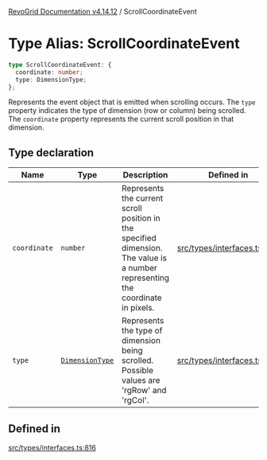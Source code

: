 [RevoGrid Documentation v4.14.12](README.md) / ScrollCoordinateEvent

# Type Alias: ScrollCoordinateEvent

```ts
type ScrollCoordinateEvent: {
  coordinate: number;
  type: DimensionType;
};
```

Represents the event object that is emitted when scrolling occurs.
The `type` property indicates the type of dimension (row or column) being scrolled.
The `coordinate` property represents the current scroll position in that dimension.

## Type declaration

| Name | Type | Description | Defined in |
| ------ | ------ | ------ | ------ |
| `coordinate` | `number` | Represents the current scroll position in the specified dimension. The value is a number representing the coordinate in pixels. | [src/types/interfaces.ts:827](https://github.com/revolist/revogrid/blob/ee1081dbd910f211c490863a4b642535e5dce01e/src/types/interfaces.ts#L827) |
| `type` | [`DimensionType`](TypeAlias.DimensionType.md) | Represents the type of dimension being scrolled. Possible values are 'rgRow' and 'rgCol'. | [src/types/interfaces.ts:821](https://github.com/revolist/revogrid/blob/ee1081dbd910f211c490863a4b642535e5dce01e/src/types/interfaces.ts#L821) |

## Defined in

[src/types/interfaces.ts:816](https://github.com/revolist/revogrid/blob/ee1081dbd910f211c490863a4b642535e5dce01e/src/types/interfaces.ts#L816)
